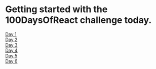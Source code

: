 # Getting started with the 100DaysOfReact challenge today.

<a href="./100DNotes/day1.md"> Day 1  </a> </br>
<a href="./100DNotes/day2.md"> Day 2  </a> </br>
<a href="./100DNotes/day3.md"> Day 3  </a> </br>
<a href="./100DNotes/day4.md"> Day 4  </a> </br>
<a href="./100DNotes/day4.md"> Day 5 </a> </br>
<a href="./100DNotes/day4.md"> Day 6  </a> </br>